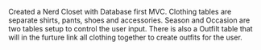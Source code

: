 Created a Nerd Closet with Database first MVC.  Clothing tables are separate shirts, pants, shoes and accessories. Season and Occasion are 
two tables setup to control the user input.  There is also a Outfilt table that will in the furture link all clothing together to create outfits for the user. 

